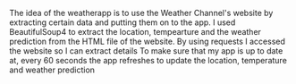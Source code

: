 The idea of the weatherapp is to use the Weather Channel's website by extracting certain data and putting them on to the app. 
I used BeautifulSoup4 to extract the location, tempearture and the weather prediction from the HTML file of the website.
By using requests I accessed the website so I can extract details
To make sure that my app is up to date at, every 60 seconds the app refreshes to update the location, temperature and weather prediction
